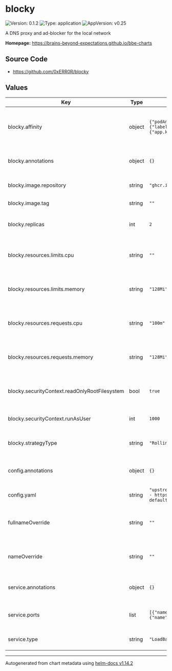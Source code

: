 # blocky

![Version: 0.1.2](https://img.shields.io/badge/Version-0.1.2-informational?style=flat-square) ![Type: application](https://img.shields.io/badge/Type-application-informational?style=flat-square) ![AppVersion: v0.25](https://img.shields.io/badge/AppVersion-v0.25-informational?style=flat-square)

A DNS proxy and ad-blocker for the local network

**Homepage:** <https://brains-beyond-expectations.github.io/bbe-charts>

## Source Code

* <https://github.com/0xERR0R/blocky>

## Values

| Key | Type | Default | Description |
|-----|------|---------|-------------|
| blocky.affinity | object | `{"podAntiAffinity":{"preferredDuringSchedulingIgnoredDuringExecution":[{"podAffinityTerm":{"labelSelector":{"matchLabels":{"app.kubernetes.io/name":"blocky"}},"topologyKey":"kubernetes.io/hostname"},"weight":100}]}}` | The affinity settings for the Blocky pod. Defaults to preferring anti-affinity |
| blocky.annotations | object | `{}` | Annotations to apply to the Blocky pod |
| blocky.image.repository | string | `"ghcr.io/0xerr0r/blocky"` | The image repository to pull from |
| blocky.image.tag | string | `""` | The image tag to pull |
| blocky.replicas | int | `2` | How many replicas of the Blocky pod to run |
| blocky.resources.limits.cpu | string | `""` | The amount of CPU to limit the Blocky pod to |
| blocky.resources.limits.memory | string | `"128Mi"` | The amount of memory to limit the Blocky pod to |
| blocky.resources.requests.cpu | string | `"100m"` | The amount of CPU to request for the Blocky pod |
| blocky.resources.requests.memory | string | `"128Mi"` | The amount of memory to request for the Blocky pod |
| blocky.securityContext.readOnlyRootFilesystem | bool | `true` | Whether to run Blocky with a read-only root filesystem |
| blocky.securityContext.runAsUser | int | `1000` | The user ID to run Blocky as |
| blocky.strategyType | string | `"RollingUpdate"` | The strategy to use for updating the Blocky pods |
| config.annotations | object | `{}` | Annotations to apply to the Blocky ConfigMap |
| config.yaml | string | `"upstream:\n  default:\n    - 1.1.1.1\n    - 8.8.8.8\nblocking:\n  blackLists:\n    ads:\n      - https://raw.githubusercontent.com/StevenBlack/hosts/master/hosts\n  clientGroupsBlock:\n    default:\n      - ads\nport: 53\nhttpPort: 4000\ncaching:\n  minTime: 5m\n  maxTime: 30m\n"` | The configuration for Blocky |
| fullnameOverride | string | `""` | Optional full name override for the resources |
| nameOverride | string | `""` | Optional short name override for the resources |
| service.annotations | object | `{}` | Annotations to apply to the Blocky service |
| service.ports | list | `[{"name":"dns-udp","port":53,"protocol":"UDP"},{"name":"dns-tcp","port":53,"protocol":"TCP"},{"name":"http","port":4000,"protocol":"TCP"}]` | Port to expose the Blocky service on |
| service.type | string | `"LoadBalancer"` | The type of service to create |

----------------------------------------------
Autogenerated from chart metadata using [helm-docs v1.14.2](https://github.com/norwoodj/helm-docs/releases/v1.14.2)
